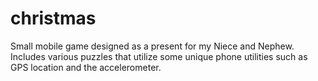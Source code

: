 # christmas
Small mobile game designed as a present for my Niece and Nephew. Includes various puzzles that utilize some unique phone utilities such as GPS location and the accelerometer.
